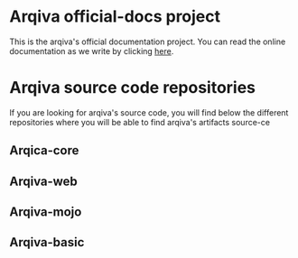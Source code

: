 # Arqiva official-docs project
This is the arqiva's official documentation project.
You can read the online documentation as we write by clicking [here](https://emerjoin.github.io/Arqiva/).


# Arqiva source code repositories
If you are looking for arqiva's source code, you will find below the different repositories where
you will be able to find arqiva's artifacts source-ce


## Arqica-core


## Arqiva-web


## Arqiva-mojo


## Arqiva-basic
